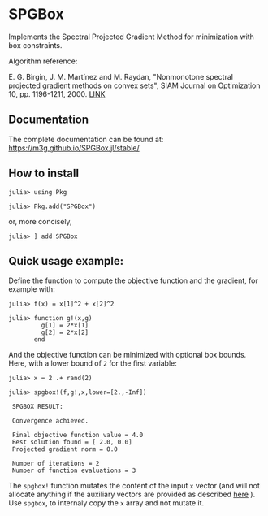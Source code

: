 # SPGBox

Implements the Spectral Projected Gradient Method for minimization 
with box constraints. 

Algorithm reference:

E. G. Birgin, J. M. Martínez and M. Raydan, "Nonmonotone spectral
projected gradient methods on convex sets", SIAM Journal on Optimization
10, pp. 1196-1211, 2000. 
[LINK](http://www.ime.usp.br/~egbirgin/publications/bmr.pdf)

## Documentation

The complete documentation can be found at: 
https://m3g.github.io/SPGBox.jl/stable/

## How to install

```julia-repl
julia> using Pkg

julia> Pkg.add("SPGBox")
```

or, more concisely,

```julia-repl
julia> ] add SPGBox
```

## Quick usage example:

Define the function to compute the objective function and the gradient,
for example with:

```julia-repl
julia> f(x) = x[1]^2 + x[2]^2

julia> function g!(x,g)
         g[1] = 2*x[1]
         g[2] = 2*x[2]
       end
```

And the objective function can be minimized with optional box bounds.
Here, with a lower bound of `2` for the first variable:

```julia-repl
julia> x = 2 .+ rand(2)

julia> spgbox!(f,g!,x,lower=[2.,-Inf])

 SPGBOX RESULT:

 Convergence achieved.

 Final objective function value = 4.0
 Best solution found = [ 2.0, 0.0]
 Projected gradient norm = 0.0

 Number of iterations = 2
 Number of function evaluations = 3

```

The `spgbox!` function mutates the content of the input `x` vector (and will not allocate anything if the auxiliary vectors are provided as described [here](https://m3g.github.io/SPGBox.jl/stable/options/#Memory-preallocation) ). Use `spgbox`, to internaly copy the `x` array and not mutate it.  